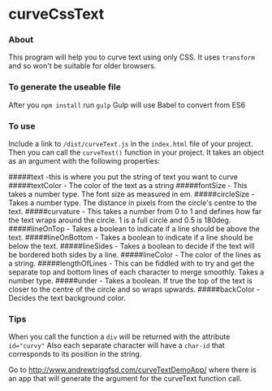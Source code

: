 # curveCssText

### About
This program will help you to curve text using only CSS. It uses ```transform``` and so won't be suitable for older browsers.
### To generate the useable file
After you ```npm install``` run ```gulp```
Gulp will use Babel to convert from ES6
### To use
Include a link to ```/dist/curveText.js``` in the ```index.html``` file of your project.
Then you can call the ```curveText()``` function in your project. It takes an object as an argument with the following properties:

#####text -this is where you put the string of text you want to curve
#####textColor - The color of the text as a string
#####fontSize - This takes a number type. The font size as measured in em. 
#####circleSize - Takes a number type. The distance in pixels from the circle's centre to the text.
#####curvature - This takes a number from 0 to 1 and defines how far the text wraps around the circle. 1 is a full circle and 0.5 is 180deg.
#####lineOnTop - Takes a boolean to indicate if a line should be above the text.
#####lineOnBottom - Takes a boolean to indicate if a line should be below the text.
#####lineSides - Takes a boolean to decide if the text will be bordered both sides by a line.
#####lineColor - The color of the lines as a string.
#####lengthOfLines - This can be fiddled with to try and get the separate top and bottom lines of each character to merge smoothly. Takes a number type.
#####under - Takes a boolean. If true the top of the text is closer to the centre of the circle and so wraps upwards.
#####backColor - Decides the text background color.

### Tips
When you call the function a ```div``` will be returned with the attribute ```id="curvy"```
Also each separate character will have a ```char-id``` that corresponds to its position in the string.

Go to http://www.andrewtriggfsd.com/curveTextDemoApp/ where there is an app that will generate the argument for the curveText function call.





